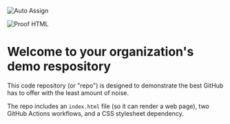 ![Auto Assign](https://github.com/cas1c/demo-repository/actions/workflows/auto-assign.yml/badge.svg)

![Proof HTML](https://github.com/cas1c/demo-repository/actions/workflows/proof-html.yml/badge.svg)

# Welcome to your organization's demo respository
This code repository (or "repo") is designed to demonstrate the best GitHub has to offer with the least amount of noise.

The repo includes an `index.html` file (so it can render a web page), two GitHub Actions workflows, and a CSS stylesheet dependency.
